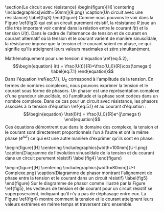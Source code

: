 
\section{Le circuit avec résistance}
\begin{figure}[H]
\centering
\includegraphics[width=50mm]{R.png}
\caption{Un circuit avec une résistance}
\label{fig3}
\end{figure}
Comme nous pouvons le voir dans la Figure \ref{fig3} qui est un circuit purement résistif, la résistance $R$ joue un rôle très important voir central dans la relation entre le courant $I(t)$ et la tension $U(t)$.  Dans le cadre de l'alternance de tension et de courant en courant alternatif où la tension et le courant varient de manière sinusoïdale, la résistance impose que la tension et le courant soient en phase, ce qui signifie qu'ils atteignent leurs valeurs maximales et zéro simultanément.

Mathématiquement pour une tension d'équation \ref{eq:5.2}, :
$$\begin{equation}
    I(t) = \frac{U(t)}{R}=\frac{U_0}{R}\cos(\omega t)
    \label{eq:7.1}
\end{equation}$$
Dans l'équation \ref{eq:7.1}, $U_0$ correspond à l'amplitude de la tension. En termes de nombres complexes, nous pouvons exprimer la tension et le courant sous forme de phasors. Un phasor est une représentation complexe d'une grandeur sinusoïdale, où l'amplitude et la phase sont codées dans un nombre complexe. Dans ce cas pour un circuit avec résistance, les phasors associés à la tension d'équation \ref{eq:5.1} et au courant d'équation :
$$\begin{equation}
    \hat{I}(t) = \frac{U_0}{R}e^{j\omega t}
\end{equation}$$
Ces équations démontrent que dans le domaine des complexe, la tension et le courant sont directement proportionnels l'un à l'autre et ont la même phase ($e^{j\omega t}$) ce qui est une autre manière d'exprimer qu'ils sont en phase.

\begin{figure}[H]
\centering
\includegraphics[width=100mm]{U-I.png}
\caption{Diagramme de l'évolution sinusoïdale de la tension et du courant dans un circuit purement résistif}
\label{fig4}
\end{figure}

\begin{figure}[H]
\centering
\includegraphics[width=80mm]{U-I Complexe.png}
\caption{Diagramme de phasor montrant l'alignement de phase entre la tension et le courant dans un circuit résistif}
\label{fig5}
\end{figure}
Sur le diagramme de phasor comme illustré par la Figure \ref{fig5}, les vecteurs de tension et de courant pour un circuit résistif se superposeraient, indiquant qu'il n'y a pas de déphasage entre eux. La Figure \ref{fig4} montre comment la tension et le courant atteignent leurs valeurs extrêmes en même temps et traversent zéro ensemble.